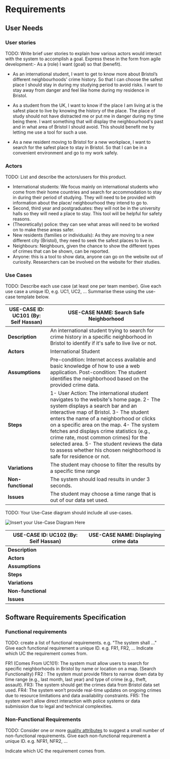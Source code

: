 # Requirements

## User Needs

### User stories
TODO: Write brief user stories to explain how various actors would interact with the system to accomplish a goal.
    Express these in the form from agile development:- As a (role) I want (goal) so that (benefit).

- As an international student, I want to get to know more about Bristol’s different neighbourhoods' crime history. So that I can choose the safest place I should stay in during my studying period to avoid risks. I want to stay away from danger and feel like home during my residence in Bristol.

- As a student from the UK, I want to know if the place I am living at is the safest place to live by knowing the history of the place. The place of study should not have distracted me or put me in danger during my time being there. I want something that will display the neighbourhood's past and in what area of Bristol I should avoid. This should benefit me by letting me use a tool for such a use. 

- As a new resident moving to Bristol for a new workplace, I want to search for the safest place to stay in Bristol. So that I can be in a convenient environment and go to my work safely.


### Actors
TODO: List and describe the actors/users for this product.

-	International students: We focus mainly on international students who come from their home countries and search for accommodation to stay in during their period of studying. They will need to be provided with information about the place/ neighbourhood they intend to go to.
-	Second, third year and postgraduates: they will not be in the university halls so they will need a place to stay. This tool will be helpful for safety reasons.
-	(Theoretically) police: they can see what areas will need to be worked on to make these areas safer.
-	New residents (families or individuals): As they are moving to a new different city (Bristol), they need to seek the safest places to live in.
-	Neighbours: Neighbours, given the chance to show the different types of crimes that can be shown, can be reported. 
-	Anyone: this is a tool to show data, anyone can go on the website out of curiosity. Researchers can be involved on the website for their studies. 


### Use Cases
TODO: Describe each use case (at least one per team member).
    Give each use case a unique ID, e.g. UC1, UC2, ...
    Summarise these using the use-case template below.

| USE-CASE ID: UC101 (By: Seif Hassan)| USE-CASE NAME: Search Safe Neighborhood | 
| -------------------------------------- | ------------------- |
| **Description** | An international student trying to search for crime history in a specific neighborhood in Bristol to identify if it's safe to live live or not. |
| **Actors** | International Student |
| **Assumptions** | Pre-condition: Internet access available and basic knowledge of how to use a web application.                                                                                                           Post-condition: The student identifies the neighborhood based on the provided crime data. |
| **Steps** | 1- User Action: The international student navigates to the website's home page.                                                                                                                               2- The system displays a search bar and an interactive map of Bristol.                                                                                                                                                      3- The student enters the name of a neighborhood or clicks on a specific area on the map.                                                                                                                                   4- The system fetches and displays crime statistics (e.g., crime rate, most common crimes) for the selected area.                                                                                                           5- The student reviews the data to assess whether his chosen neighborhood is safe for residence or not. |
| **Variations** | The student may choose to filter the results by a specific time range |
| **Non-functional** | The system should load results in under 3 seconds. |
| **Issues** | The student may choose a time range that is out of our data set used. |


TODO: Your Use-Case diagram should include all use-cases.

![Insert your Use-Case Diagram Here](images/use-case.png)




| USE-CASE ID: UC102 (By: Seif Hassan) | USE-CASE NAME: Displaying crime data | 
| -------------------------------------- | ------------------- |
| **Description** |  |
| **Actors** |  |
| **Assumptions** |  |
| **Steps** |  |
| **Variations** |  |
| **Non-functional** |  |
| **Issues** |  |





## Software Requirements Specification
### Functional requirements
TODO: create a list of functional requirements. 
e.g. "The system shall ..."
    Give each functional requirement a unique ID. e.g. FR1, FR2, ...
    Indicate which UC the requirement comes from.
    
FR1 (Comes From UC101): The system must allow users to search for specific neighborhoods in Bristol by name or location on a map. (Search Functionality)
FR2 : The system must provide filters to narrow down data by time range (e.g., last month, last year) and type of crime (e.g., theft, assault).
FR3: The system should get the crimes data from Bristol data set used. 
FR4: The system won’t provide real-time updates on ongoing crimes due to resource limitations and data availability constraints.
FR5: The system won’t allow direct interaction with police systems or data submission due to legal and technical complexities.




### Non-Functional Requirements
TODO: Consider one or more [quality attributes](https://en.wikipedia.org/wiki/ISO/IEC_9126) to suggest a small number of non-functional requirements.
Give each non-functional requirement a unique ID. e.g. NFR1, NFR2, ...

Indicate which UC the requirement comes from.

